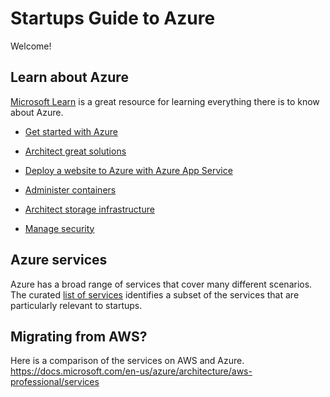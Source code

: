 # Startups Guide to Azure
Welcome!

## Learn about Azure
[Microsoft Learn](https://docs.microsoft.com/en-us/learn/browse/?products=azure&resource_type=learning%20path) is a great resource for learning everything there is to know about Azure.

- [Get started with Azure](https://docs.microsoft.com/en-us/users/RobertStandefer-8146/collections/wpmzto47zxj3o)

- [Architect great solutions](https://docs.microsoft.com/en-us/learn/paths/architect-great-solutions-in-azure/)

- [Deploy a website to Azure with Azure App Service](https://docs.microsoft.com/en-us/learn/paths/deploy-a-website-with-azure-app-service/)

- [Administer containers](https://docs.microsoft.com/en-us/learn/paths/administer-containers-in-azure/)

- [Architect storage infrastructure](https://docs.microsoft.com/en-us/learn/paths/architect-storage-infrastructure/)

- [Manage security](https://docs.microsoft.com/en-us/users/robertstandefer-8146/collections/wpmzto4or14yk)

## Azure services
Azure has a broad range of services that cover many different scenarios. The curated [list of services](azure-services.md) identifies a subset of the services that are particularly relevant to startups.

## Migrating from AWS?
Here is a comparison of the services on AWS and Azure. https://docs.microsoft.com/en-us/azure/architecture/aws-professional/services
